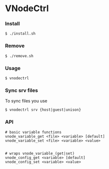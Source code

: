 # VNodeCtrl

### Install
    $ ./install.sh

### Remove
    $ ./remove.sh

### Usage
    $ vnodectrl

### Sync srv files
To sync files you use

    $ vnodectrl srv {host|guest|unison}



### API
    # basic variable functions
    vnode_variable_get <file> <variable> [default]
    vnode_variable_set <file> <variable> <value>


    # wraps vnode_variable_(get|set)
    vnode_config_get <variable> [default]
    vnode_config_set <variable> <value>
